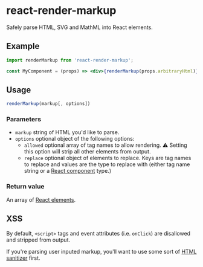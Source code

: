# react-render-markup

Safely parse HTML, SVG and MathML into React elements.

## Example

```jsx
import renderMarkup from 'react-render-markup';

const MyComponent = (props) => <div>{renderMarkup(props.arbitraryHtml)}</div>;
```

## Usage

```js
renderMarkup(markup[, options])
```

### Parameters

- `markup` string of HTML you'd like to parse.
- `options` optional object of the following options:
  - `allowed` optional array of tag names to allow rendering.
    :warning: Setting this option will strip all other elements from output.
  - `replace` optional object of elements to replace.
    Keys are tag names to replace and values are the type to replace with (either tag name string or a [React component](https://reactjs.org/docs/components-and-props.html) type.)

### Return value

An array of [React elements](https://reactjs.org/docs/rendering-elements.html).

## XSS

By default, `<script>` tags and event attributes (i.e. `onClick`) are disallowed and stripped from output.

If you're parsing user inputed markup, you'll want to use some sort of [HTML sanitizer](https://www.npmjs.com/search?q=html%20sanitizer&page=1&ranking=optimal) first.
